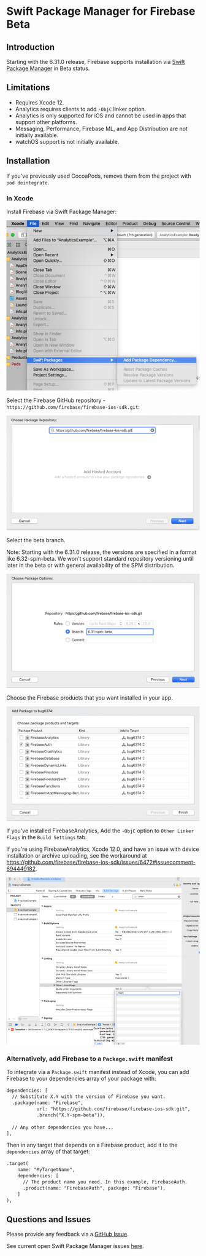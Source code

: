 # Swift Package Manager for Firebase **Beta**

## Introduction

Starting with the 6.31.0 release, Firebase supports installation via [Swift
Package Manager](https://swift.org/package-manager/) in Beta status.


## Limitations

- Requires Xcode 12.
- Analytics requires clients to add `-ObjC` linker option.
- Analytics is only supported for iOS and cannot be used in apps that support other platforms.
- Messaging, Performance, Firebase ML, and App Distribution are not initially available.
- watchOS support is not initially available.

## Installation

If you've previously used CocoaPods, remove them from the project with `pod deintegrate`.

### In Xcode

Install Firebase via Swift Package Manager:

<img src="docs/resources/SPMAddPackage.png">

Select the Firebase GitHub repository - `https://github.com/firebase/firebase-ios-sdk.git`:

<img src="docs/resources/SPMChoose.png">

Select the beta branch.

Note: Starting with the 6.31.0 release, the versions are specified
in a format like 6.32-spm-beta. We won't support standard repository
versioning until later in the beta or with general availability of the SPM
distribution.

<img src="docs/resources/SPMSelect.png">

Choose the Firebase products that you want installed in your app.

<img src="docs/resources/SPMProducts.png">

If you've installed FirebaseAnalytics, Add the `-ObjC` option to `Other Linker Flags`
in the `Build Settings` tab.

If you're using FirebaseAnalytics, Xcode 12.0, and have an issue with
device installation or archive uploading, see the workaround at
https://github.com/firebase/firebase-ios-sdk/issues/6472#issuecomment-694449182.

<img src="docs/resources/SPMObjC.png">

### Alternatively, add Firebase to a `Package.swift` manifest

To integrate via a `Package.swift` manifest instead of Xcode, you can add
Firebase to your dependencies array of your package with:

```
dependencies: [
  // Substitute X.Y with the version of Firebase you want.
  .package(name: "Firebase",
           url: "https://github.com/firebase/firebase-ios-sdk.git",
           .branch("X.Y-spm-beta")),

  // Any other dependencies you have...
],
```

Then in any target that depends on a Firebase product, add it to the `dependencies`
array of that target:

```
.target(
    name: "MyTargetName",
    dependencies: [
      // The product name you need. In this example, FirebaseAuth.
      .product(name: "FirebaseAuth", package: "Firebase"),
    ]
),
```

## Questions and Issues

Please provide any feedback via a [GitHub
Issue](https://github.com/firebase/firebase-ios-sdk/issues/new?template=bug_report.md).

See current open Swift Package Manager issues
[here](https://github.com/firebase/firebase-ios-sdk/labels/Swift%20Package%20Manager).
